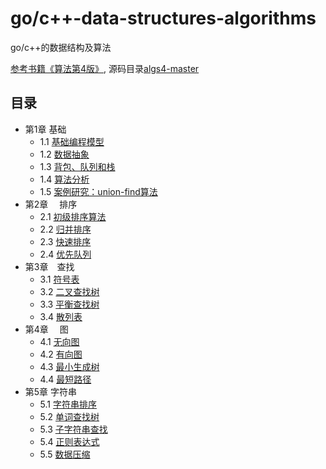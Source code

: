 # go/c++-data-structures-algorithms
go/c++的数据结构及算法  

[参考书籍《算法第4版》](https://algs4.cs.princeton.edu/), 源码目录[algs4-master](code/algs4-master)  

## 目录  
- 第1章  基础
  - 1.1  [基础编程模型]()  
  - 1.2  [数据抽象]()  
  - 1.3  [背包、队列和栈]()  
  - 1.4  [算法分析]()  
  - 1.5  [案例研究：union-find算法]()  
- 第2章　 排序
  - 2.1  [初级排序算法]()  
  - 2.2  [归并排序]()  
  - 2.3  [快速排序]()  
  - 2.4  [优先队列]()  
- 第3章　查找
  - 3.1  [符号表]()  
  - 3.2  [二叉查找树]()  
  - 3.3  [平衡查找树]()  
  - 3.4  [散列表]()  
- 第4章　 图
  - 4.1  [无向图]()  
  - 4.2  [有向图]()  
  - 4.3  [最小生成树]()  
  - 4.4  [最短路径]()  
- 第5章  字符串
  - 5.1  [字符串排序]()  
  - 5.2  [单词查找树]()  
  - 5.3  [子字符串查找]()  
  - 5.4  [正则表达式]()  
  - 5.5  [数据压缩]()  





